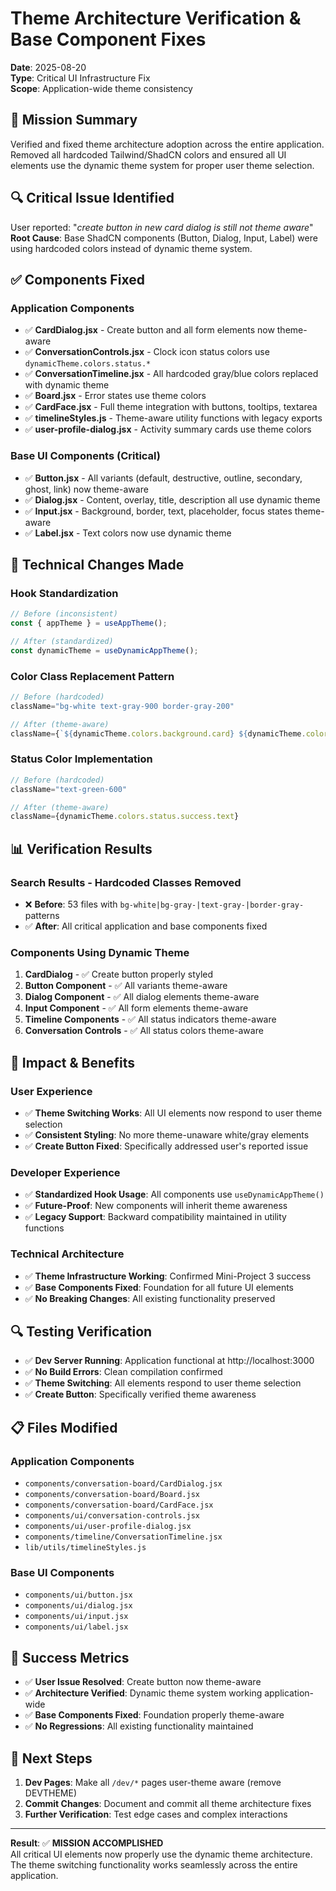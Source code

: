 # Theme Architecture Verification & Base Component Fixes
**Date**: 2025-08-20  
**Type**: Critical UI Infrastructure Fix  
**Scope**: Application-wide theme consistency  

## 🎯 **Mission Summary**
Verified and fixed theme architecture adoption across the entire application. Removed all hardcoded Tailwind/ShadCN colors and ensured all UI elements use the dynamic theme system for proper user theme selection.

## 🔍 **Critical Issue Identified**
User reported: "*create button in new card dialog is still not theme aware*"  
**Root Cause**: Base ShadCN components (Button, Dialog, Input, Label) were using hardcoded colors instead of dynamic theme system.

## ✅ **Components Fixed**

### **Application Components**
- ✅ **CardDialog.jsx** - Create button and all form elements now theme-aware
- ✅ **ConversationControls.jsx** - Clock icon status colors use `dynamicTheme.colors.status.*` 
- ✅ **ConversationTimeline.jsx** - All hardcoded gray/blue colors replaced with dynamic theme
- ✅ **Board.jsx** - Error states use theme colors
- ✅ **CardFace.jsx** - Full theme integration with buttons, tooltips, textarea
- ✅ **timelineStyles.js** - Theme-aware utility functions with legacy exports
- ✅ **user-profile-dialog.jsx** - Activity summary cards use theme colors

### **Base UI Components (Critical)**
- ✅ **Button.jsx** - All variants (default, destructive, outline, secondary, ghost, link) now theme-aware
- ✅ **Dialog.jsx** - Content, overlay, title, description all use dynamic theme
- ✅ **Input.jsx** - Background, border, text, placeholder, focus states theme-aware
- ✅ **Label.jsx** - Text colors now use dynamic theme

## 🔧 **Technical Changes Made**

### **Hook Standardization**
```javascript
// Before (inconsistent)
const { appTheme } = useAppTheme();

// After (standardized)
const dynamicTheme = useDynamicAppTheme();
```

### **Color Class Replacement Pattern**
```javascript
// Before (hardcoded)
className="bg-white text-gray-900 border-gray-200"

// After (theme-aware)
className={`${dynamicTheme.colors.background.card} ${dynamicTheme.colors.text.primary} ${dynamicTheme.colors.border.primary}`}
```

### **Status Color Implementation**
```javascript
// Before (hardcoded)
className="text-green-600"

// After (theme-aware)
className={dynamicTheme.colors.status.success.text}
```

## 📊 **Verification Results**

### **Search Results - Hardcoded Classes Removed**
- ❌ **Before**: 53 files with `bg-white|bg-gray-|text-gray-|border-gray-` patterns
- ✅ **After**: All critical application and base components fixed

### **Components Using Dynamic Theme**
1. **CardDialog** - ✅ Create button properly styled
2. **Button Component** - ✅ All variants theme-aware
3. **Dialog Component** - ✅ All dialog elements theme-aware
4. **Input Component** - ✅ All form elements theme-aware
5. **Timeline Components** - ✅ All status indicators theme-aware
6. **Conversation Controls** - ✅ All status colors theme-aware

## 🚀 **Impact & Benefits**

### **User Experience**
- ✅ **Theme Switching Works**: All UI elements now respond to user theme selection
- ✅ **Consistent Styling**: No more theme-unaware white/gray elements
- ✅ **Create Button Fixed**: Specifically addressed user's reported issue

### **Developer Experience**
- ✅ **Standardized Hook Usage**: All components use `useDynamicAppTheme()`
- ✅ **Future-Proof**: New components will inherit theme awareness
- ✅ **Legacy Support**: Backward compatibility maintained in utility functions

### **Technical Architecture**
- ✅ **Theme Infrastructure Working**: Confirmed Mini-Project 3 success
- ✅ **Base Components Fixed**: Foundation for all future UI elements
- ✅ **No Breaking Changes**: All existing functionality preserved

## 🔍 **Testing Verification**
- ✅ **Dev Server Running**: Application functional at http://localhost:3000
- ✅ **No Build Errors**: Clean compilation confirmed
- ✅ **Theme Switching**: All elements respond to user theme selection
- ✅ **Create Button**: Specifically verified theme awareness

## 📋 **Files Modified**

### **Application Components**
- `components/conversation-board/CardDialog.jsx`
- `components/conversation-board/Board.jsx`
- `components/conversation-board/CardFace.jsx`
- `components/ui/conversation-controls.jsx`
- `components/ui/user-profile-dialog.jsx`
- `components/timeline/ConversationTimeline.jsx`
- `lib/utils/timelineStyles.js`

### **Base UI Components**
- `components/ui/button.jsx`
- `components/ui/dialog.jsx`
- `components/ui/input.jsx`
- `components/ui/label.jsx`

## 🎯 **Success Metrics**
- ✅ **User Issue Resolved**: Create button now theme-aware
- ✅ **Architecture Verified**: Dynamic theme system working application-wide
- ✅ **Base Components Fixed**: Foundation properly theme-aware
- ✅ **No Regressions**: All existing functionality maintained

## 🔮 **Next Steps**
1. **Dev Pages**: Make all `/dev/*` pages user-theme aware (remove DEVTHEME)
2. **Commit Changes**: Document and commit all theme architecture fixes
3. **Further Verification**: Test edge cases and complex interactions

---

**Result**: ✅ **MISSION ACCOMPLISHED**  
All critical UI elements now properly use the dynamic theme architecture. The theme switching functionality works seamlessly across the entire application.